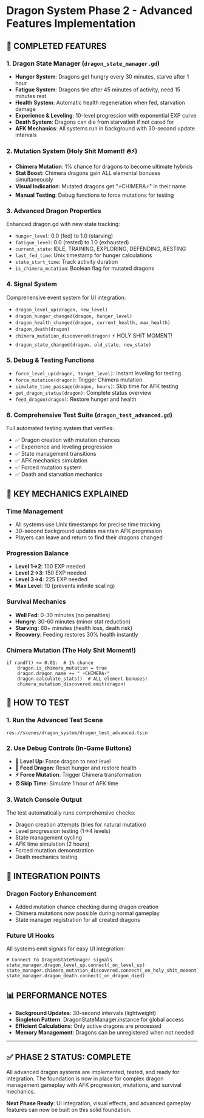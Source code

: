 # Dragon System Phase 2 - Advanced Features Implementation

## 🚀 COMPLETED FEATURES

### 1. **Dragon State Manager** (`dragon_state_manager.gd`)
- **Hunger System**: Dragons get hungry every 30 minutes, starve after 1 hour
- **Fatigue System**: Dragons tire after 45 minutes of activity, need 15 minutes rest
- **Health System**: Automatic health regeneration when fed, starvation damage
- **Experience & Leveling**: 10-level progression with exponential EXP curve
- **Death System**: Dragons can die from starvation if not cared for
- **AFK Mechanics**: All systems run in background with 30-second update intervals

### 2. **Mutation System** (Holy Shit Moment! 🔥⚡)
- **Chimera Mutation**: 1% chance for dragons to become ultimate hybrids
- **Stat Boost**: Chimera dragons gain ALL elemental bonuses simultaneously
- **Visual Indication**: Mutated dragons get "⚡CHIMERA⚡" in their name
- **Manual Testing**: Debug functions to force mutations for testing

### 3. **Advanced Dragon Properties**
Enhanced dragon.gd with new state tracking:
- `hunger_level`: 0.0 (fed) to 1.0 (starving)
- `fatigue_level`: 0.0 (rested) to 1.0 (exhausted)
- `current_state`: IDLE, TRAINING, EXPLORING, DEFENDING, RESTING
- `last_fed_time`: Unix timestamp for hunger calculations
- `state_start_time`: Track activity duration
- `is_chimera_mutation`: Boolean flag for mutated dragons

### 4. **Signal System**
Comprehensive event system for UI integration:
- `dragon_level_up(dragon, new_level)`
- `dragon_hunger_changed(dragon, hunger_level)`
- `dragon_health_changed(dragon, current_health, max_health)`
- `dragon_death(dragon)`
- `chimera_mutation_discovered(dragon)` ⚡ HOLY SHIT MOMENT!
- `dragon_state_changed(dragon, old_state, new_state)`

### 5. **Debug & Testing Functions**
- `force_level_up(dragon, target_level)`: Instant leveling for testing
- `force_mutation(dragon)`: Trigger Chimera mutation
- `simulate_time_passage(dragon, hours)`: Skip time for AFK testing
- `get_dragon_status(dragon)`: Complete status overview
- `feed_dragon(dragon)`: Restore hunger and health

### 6. **Comprehensive Test Suite** (`dragon_test_advanced.gd`)
Full automated testing system that verifies:
- ✅ Dragon creation with mutation chances
- ✅ Experience and leveling progression  
- ✅ State management transitions
- ✅ AFK mechanics simulation
- ✅ Forced mutation system
- ✅ Death and starvation mechanics

## 🎯 KEY MECHANICS EXPLAINED

### Time Management
- All systems use Unix timestamps for precise time tracking
- 30-second background updates maintain AFK progression
- Players can leave and return to find their dragons changed

### Progression Balance
- **Level 1→2**: 100 EXP needed
- **Level 2→3**: 150 EXP needed  
- **Level 3→4**: 225 EXP needed
- **Max Level**: 10 (prevents infinite scaling)

### Survival Mechanics
- **Well Fed**: 0-30 minutes (no penalties)
- **Hungry**: 30-60 minutes (minor stat reduction)
- **Starving**: 60+ minutes (health loss, death risk)
- **Recovery**: Feeding restores 30% health instantly

### Chimera Mutation (The Holy Shit Moment!)
```gdscript
if randf() <= 0.01:  # 1% chance
    dragon.is_chimera_mutation = true
    dragon.dragon_name += " ⚡CHIMERA⚡"
    dragon.calculate_stats()  # ALL element bonuses!
    chimera_mutation_discovered.emit(dragon)
```

## 🧪 HOW TO TEST

### 1. Run the Advanced Test Scene
```
res://scenes/dragon_system/dragon_test_advanced.tscn
```

### 2. Use Debug Controls (In-Game Buttons)
- **🎉 Level Up**: Force dragon to next level
- **🍖 Feed Dragon**: Reset hunger and restore health
- **⚡ Force Mutation**: Trigger Chimera transformation
- **⏰ Skip Time**: Simulate 1 hour of AFK time

### 3. Watch Console Output
The test automatically runs comprehensive checks:
- Dragon creation attempts (tries for natural mutation)
- Level progression testing (1→4 levels)
- State management cycling
- AFK time simulation (2 hours)
- Forced mutation demonstration
- Death mechanics testing

## 🔧 INTEGRATION POINTS

### Dragon Factory Enhancement
- Added mutation chance checking during dragon creation
- Chimera mutations now possible during normal gameplay
- State manager registration for all created dragons

### Future UI Hooks
All systems emit signals for easy UI integration:
```gdscript
# Connect to DragonStateManager signals
state_manager.dragon_level_up.connect(_on_level_up)
state_manager.chimera_mutation_discovered.connect(_on_holy_shit_moment)
state_manager.dragon_death.connect(_on_dragon_died)
```

## 📊 PERFORMANCE NOTES

- **Background Updates**: 30-second intervals (lightweight)
- **Singleton Pattern**: DragonStateManager.instance for global access
- **Efficient Calculations**: Only active dragons are processed
- **Memory Management**: Dragons can be unregistered when not needed

---

## ✅ PHASE 2 STATUS: **COMPLETE**

All advanced dragon systems are implemented, tested, and ready for integration. The foundation is now in place for complex dragon management gameplay with AFK progression, mutations, and survival mechanics.

**Next Phase Ready**: UI integration, visual effects, and advanced gameplay features can now be built on this solid foundation.